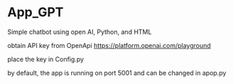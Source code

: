 # App_GPT

Simple chatbot using open AI, Python, and HTML

obtain API key from OpenApi https://platform.openai.com/playground

place the key in Config.py

by default, the app is running on port 5001 and can be changed in apop.py







